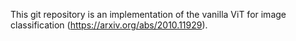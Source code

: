 This git repository is an implementation of the vanilla ViT for image classification (https://arxiv.org/abs/2010.11929).
